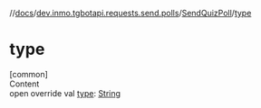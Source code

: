 //[docs](../../../index.md)/[dev.inmo.tgbotapi.requests.send.polls](../index.md)/[SendQuizPoll](index.md)/[type](type.md)



# type  
[common]  
Content  
open override val [type](type.md): [String](https://kotlinlang.org/api/latest/jvm/stdlib/kotlin/-string/index.html)  



